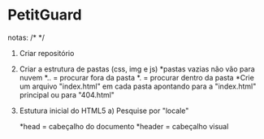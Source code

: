 # PetitGuard
 


 notas: /* */ 

 1) Criar repositório
 2) Criar a estrutura de pastas (css, img e js)
 *pastas vazias não vão para nuvem
 *.. = procurar fora da pasta
 *. = procurar dentro da pasta
 *Crie um arquivo "index.html" em cada pasta apontando para a "index.html" principal
       ou para "404.html"
3) Estutura inicial do HTML5 
    a) Pesquise por "locale"

    *head = cabeçalho do documento
    *header = cabeçalho visual